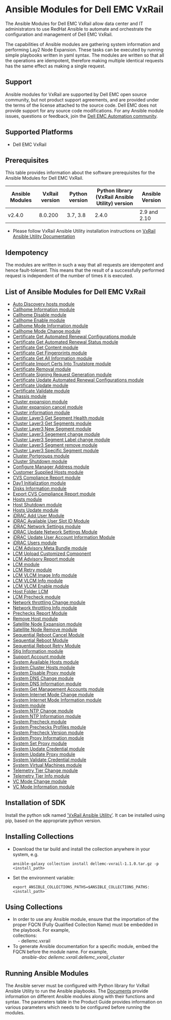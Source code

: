 # Ansible Modules for Dell EMC VxRail

The Ansible Modules for Dell EMC VxRail allow data center and IT administrators to use RedHat Ansible to automate and orchestrate the configuration and management of Dell EMC VxRail.

The capabilities of Ansible modules are gathering system information and performing Lay2 Node Expansion. These tasks can be executed by running simple playbooks written in yaml syntax. The modules are written so that all the operations are idempotent, therefore making multiple identical requests has the same effect as making a single request.

## Support
Ansible modules for VxRail are supported by Dell EMC open source community, but not product support agreements, and are provided under the terms of the license attached to the source code. Dell EMC does not provide support for any source code modifications. For any Ansible module issues, questions or feedback, join the [Dell EMC Automation community]( https://www.dell.com/community/Automation/bd-p/Automation ).

## Supported Platforms
  * Dell EMC VxRail

## Prerequisites
This table provides information about the software prerequisites for the Ansible Modules for Dell EMC VxRail.

| **Ansible Modules** | **VxRail version** | **Python version** | **Python library (VxRail Ansible Utility) version** | **Ansible Version** |
|---------------------|----------------|--------------------|----------------------------|-------------|
| v2.4.0 | 8.0.200 | 3.7, 3.8 | 2.4.0 | 2.9 and 2.10 |

  * Please follow VxRail Ansible Utility installation instructions on [VxRail Ansible Utility Documentation](https://github.com/dell/ansible-vxrail-utility)

## Idempotency
The modules are written in such a way that all requests are idempotent and hence fault-tolerant. This means that the result of a successfully performed request is independent of the number of times it is executed.

## List of Ansible Modules for Dell EMC VxRail
  * [Auto Discovery hosts module](./docs/Day1%20Auto%20Discovery%20Host%20Module.md)
  * [Callhome Information module](./docs/Callhome%20Information%20Module.md)
  * [Callhome Disable module](./docs/Callhome%20Disable%20Module.md)
  * [Callhome Enable module](./docs/Callhome%20Enable%20Module.md)
  * [Callhome Mode Information module](./docs/Callhome%20Mode%20Information%20Module.md)
  * [Callhome Mode Change module](./docs/Callhome%20Mode%20Change%20Module.md)
  * [Certificate Get Automated Renewal Configurations module](./docs/Certificate%20Get%20Automated%20Renewal%20Configurations%20Module.md)
  * [Certificate Get Automated Renewal Status module](./docs/Certificate%20Get%20Automated%20Renewal%20Status%20Module.md)
  * [Certificate Get Content module](./docs/Certificate%20Get%20Content%20module.md)
  * [Certificate Get Fingerprints module](./docs/Certificate%20Get%20Fingerprints%20module.md)
  * [Certificate Get All Information module](./docs/Certificate%20Get%20All%20Information%20Module.md)
  * [Certificate Import Certs Into Truststore module](./docs/Certificate%20Import%20Certs%20Into%20Truststore%20module.md)
  * [Certificate Removal module](./docs/Certificate%20Removal%20module.md)
  * [Certificate Signing Request Generation module](./docs/Certificate%20CSR%20Module.md)
  * [Certificate Update Automated Renewal Configurations module](./docs/Certificate%20Update%20Automated%20Renewal%20Configurations%20Module.md)
  * [Certificate Update module](./docs/Certificate%20Update%20Module.md)
  * [Certificate Validate module](./docs/Certificate%20Validation%20Module.md)
  * [Chassis module](./docs/Chassis%20Module.md)
  * [Cluster expansion module](./docs/Cluster%20Expansion%20Module.md)
  * [Cluster expansion cancel module](./docs/Cluster%20Expansion%20Cancel%20Module.md)
  * [Cluster information module](./docs/Cluster%20Info%20Module.md)
  * [Cluster Layer3 Get Segment Health module](./docs/Cluster%20Layer3%20Get%20Segment%20Health%20module.md)
  * [Cluster Layer3 Get Segments module](./docs/Cluster%20Layer3%20Get%20Segments%20module.md)
  * [Cluster Layer3 New Segment module](./docs/Cluster%20Layer3%20New%20Segment%20module.md)
  * [Cluster Layer3 Segement change module](./docs/Cluster%20Layer3%20Segment%20change%20module.md)
  * [Cluster Layer3 Segment Label change module](./docs/Cluster%20Layer3%20Segment%20Label%20change%20module.md)
  * [Cluster Layer3 Segment remove module](./docs/Cluster%20Layer3%20Segment%20remove%20module.md)
  * [Cluster Layer3 Specific Segment module](./docs/Cluster%20Layer3%20Specific%20Segment%20module.md)
  * [Cluster Portgroups module](./docs/System%20Cluster-Portgroups%20Module.md)
  * [Cluster Shutdown module](./docs/Cluster%20Shutdown%20Module.md)
  * [Configure Manager Address module](./docs/Configure%20Manager%20Address%20module.md)
  * [Customer Supplied Hosts module](./docs/Customer%20Supplied%20Hosts%20Module.md)
  * [CVS Compliance Report module](./docs/CVS%20Compliance%20Report%20Module.md)
  * [Day1 Initialization module](./docs/Day1%20Initialization%20Module.md)
  * [Disks Information module](./docs/Disks%20Information%20Module.md)
  * [Export CVS Compliance Report module](./docs/Export%20CVS%20Compliance%20Report%20Module.md)
  * [Hosts module](./docs/Hosts%20Module.md)
  * [Host Shutdown module](./docs/Host%20Shutdown%20Module.md)
  * [Hosts Update module](./docs/Hosts%20Update%20Module.md)
  * [iDRAC Add User Module](./docs/iDRAC%20Add%20User%20Module.md)
  * [iDRAC Available User Slot ID Module](./docs/iDRAC%20Available%20User%20Slot%20ID%20Module.md)
  * [iDRAC Network Settings module](./docs/iDRAC%20Network%20Settings%20Module.md)
  * [iDRAC Update Network Settings Module](./docs/iDRAC%20Update%20Network%20Settings%20Module.md)
  * [iDRAC Update User Account Information Module](./docs/iDRAC%20Update%20User%20Account.md)
  * [iDRAC Users module](./docs/iDRAC%20Users%20Module.md)
  * [LCM Advisory Meta Bundle module](./docs/LCM%20Advisory%20Meta%20Bundle%20Module.md)
  * [LCM Upload Customized Component](./docs/LCM%20Upload%20Customized%20Component.md)
  * [LCM Advisory Report module](./docs/LCM%20Advisory%20Report%20Module.md)
  * [LCM module](./docs/LCM%20Module.md)
  * [LCM Retry module](./docs/LCM%20Retry%20Module.md)
  * [LCM VLCM Image Info module](./docs/LCM%20VLCM%20Image%20Info%20Module.md)
  * [LCM VLCM Info module](./docs/LCM%20VLCM%20Info%20Module.md)
  * [LCM VLCM Enable module](./docs/LCM%20VLCM%20Enable%20Module.md)
  * [Host Folder LCM](./docs/Host%20Folder%20LCM.md)
  * [LCM Precheck module](./docs/LCM%20Precheck%20Module.md)
  * [Network throttling Change module](./docs/Bandwidth%20Throttling%20Change%20Module.md)
  * [Network throttling Info module](./docs/Bandwidth%20Throttling%20Information%20Module.md)
  * [Prechecks Report Module](./docs/Prechecks%20Report%20Module.md)
  * [Remove Host module](./docs/Remove%20Host%20Module.md)
  * [Satellite Node Expansion module](./docs/Satellite%20Node%20Expansion%20Module.md)
  * [Satellite Node Remove module](./docs/Satellite%20Node%20Remove%20Module.md)
  * [Sequential Reboot Cancel Module](./docs/Sequential%20Reboot%20Cancel%20Module.md)
  * [Sequential Reboot Module](./docs/Sequential%20Reboot%20Module.md)
  * [Sequential Reboot Retry Module](./docs/Sequential%20Reboot%20Retry%20Module.md)
  * [Stig Information module](./docs/Stig%20Information%20Module.md)
  * [Support Account module](./docs/Support%20Account%20Module.md)
  * [System Available Hosts module](./docs/System%20Available%20Hosts%20Module.md)
  * [System Cluster Hosts module](./docs/System%20Cluster%20Hosts%20Module.md)
  * [System Disable Proxy module](./docs/System%20Disable%20Proxy%20Module.md)
  * [System DNS Change module](./docs/DNS%20Change%20Module.md)
  * [System DNS Information module](./docs/DNS%20Information%20Module.md)
  * [System Get Management Accounts module](./docs/System%20Get%20Management%20Accounts%20Module.md)
  * [System Internet Mode Change module](./docs/System%20Internet%20Mode%20Change%20Module.md)
  * [System Internet Mode Information module](./docs/System%20Internet%20Mode%20Information%20Module.md)
  * [System module](./docs/System%20Module.md)
  * [System NTP Change module](./docs/NTP%20Change%20Module.md)
  * [System NTP Information module](./docs/NTP%20Information%20Module.md)
  * [System Precheck module](./docs/System%20Precheck%20Module.md)
  * [System Prechecks Profiles module](./docs/System%20Prechecks%20Profiles%20Module.md)
  * [System Precheck Version module](./docs/System%20Precheck%20Version%20Module.md)
  * [System Proxy Information module](./docs/System%20Proxy%20Information%20Module.md)
  * [System Set Proxy module](./docs/System%20Set%20Proxy%20Module.md)
  * [System Update Credential module](./docs/System%20Update%20Credential%20Module.md)
  * [System Update Proxy module](./docs/System%20Update%20Proxy%20Module.md)
  * [System Validate Credential module](./docs/System%20Validate%20Credential%20Module.md)
  * [System Virtual Machines module](./docs/System%20Virtual%20Machines%20Module.md)
  * [Telemetry Tier Change module](./docs/Telemetry%20Tier%20Change%20Module.md)
  * [Telemetry Tier Info module](./docs/Telemetry%20Tier%20Information%20Module.md)
  * [VC Mode Change module](./docs/VC%20Mode%20Change%20Module.md)
  * [VC Mode Information module](./docs/VC%20Mode%20Information%20Module.md)


## Installation of SDK

Install the python sdk named ['VxRail Ansible Utility'](https://github.com/dell/ansible-vxrail-utility). It can be installed using pip, based on the appropriate python version.

## Installing Collections

  * Download the tar build and install the collection anywhere in your system, e.g.

        ansible-galaxy collection install dellemc-vxrail-1.1.0.tar.gz -p <install_path>

  * Set the environment variable:

        export ANSIBLE_COLLECTIONS_PATHS=$ANSIBLE_COLLECTIONS_PATHS:<install_path>

## Using Collections

  * In order to use any Ansible module, ensure that the importation of the proper FQCN (Fully Qualified Collection Name) must be embedded in the playbook. For example,
<br>collections:
<br>&nbsp;&nbsp;&nbsp; - dellemc.vxrail
  * To generate Ansible documentation for a specific module, embed the FQCN before the module name. For example,
<br>&nbsp;&nbsp;&nbsp;&nbsp;&nbsp;&nbsp; *ansible-doc dellemc.vxrail.dellemc_vxrail_cluster*

## Running Ansible Modules

The Ansible server must be configured with Python library for VxRail Ansible Utility to run the Ansible playbooks. The [Documents]( https://github.com/dell/ansible-vxrail/tree/master/docs ) provide information on different Ansible modules along with their functions and syntax. The parameters table in the Product Guide provides information on various parameters which needs to be configured before running the modules.
